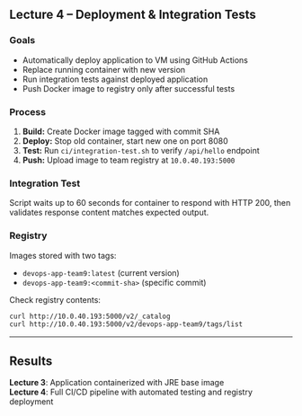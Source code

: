 ## Lecture 4 – Deployment & Integration Tests

### Goals
- Automatically deploy application to VM using GitHub Actions
- Replace running container with new version
- Run integration tests against deployed application
- Push Docker image to registry only after successful tests

### Process
1. **Build:** Create Docker image tagged with commit SHA
2. **Deploy:** Stop old container, start new one on port 8080
3. **Test:** Run `ci/integration-test.sh` to verify `/api/hello` endpoint
4. **Push:** Upload image to team registry at `10.0.40.193:5000`

### Integration Test
Script waits up to 60 seconds for container to respond with HTTP 200, then validates response content matches expected output.

### Registry
Images stored with two tags:
- `devops-app-team9:latest` (current version)
- `devops-app-team9:<commit-sha>` (specific commit)

Check registry contents:
```bash
curl http://10.0.40.193:5000/v2/_catalog
curl http://10.0.40.193:5000/v2/devops-app-team9/tags/list
```

---

## Results
**Lecture 3**: Application containerized with JRE base image  
**Lecture 4**: Full CI/CD pipeline with automated testing and registry deployment